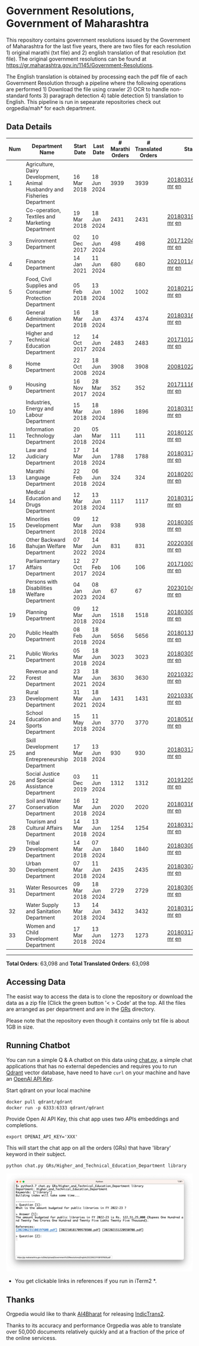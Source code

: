 # Government Resolutions, Government of Maharashtra

This repository contains government resolutions issued by the Government of Maharashtra for the last five years, there are two files for each resolution 1) original marathi (txt file) and 2) english translation of that resolution (txt file). The original government resolutions can be found at https://gr.maharashtra.gov.in/1145/Government-Resolutions.

The English translation is obtained by processing each the pdf file of each Government Resolution through a pipeline where the following operations are performed 1) Download the file using crawler 2) OCR to handle non-standard fonts 3) paragraph detection 4) table  detection 5) translation to English. This pipeline is run in sepearate repositories check out orgpedia/mah* for each department.


## Data Details

| Num | Department Name | Start Date | Last Date | # Marathi Orders | # Translated Orders | Starting Order | Last Order |
| --- | --------------- | ---------- | --------- | ---------------- | ------------------- | -------------- | ---------- |
| 1 | Agriculture, Dairy Development, Animal Husbandry and Fisheries Department | 16 Mar 2018 | 18 Jun 2024 | 3939 | 3939 | [201803161624182101.pdf](https://gr.maharashtra.gov.in/Site/Upload/Government%20Resolutions/English/201803161624182101.pdf) [mr](GRs/Agriculture,_Dairy_Development,_Animal_Husbandry_and_Fisheries_Department/201803161624182101.pdf.mr.txt) [en](GRs/Agriculture,_Dairy_Development,_Animal_Husbandry_and_Fisheries_Department/201803161624182101.pdf.en.txt) | [202406181550581601.pdf](https://gr.maharashtra.gov.in/Site/Upload/Government%20Resolutions/English/202406181550581601.pdf) [mr](GRs/Agriculture,_Dairy_Development,_Animal_Husbandry_and_Fisheries_Department/202406181550581601.pdf.mr.txt) [en](GRs/Agriculture,_Dairy_Development,_Animal_Husbandry_and_Fisheries_Department/202406181550581601.pdf.en.txt) |
| 2 | Co-operation, Textiles and Marketing Department | 19 Mar 2018 | 18 Jun 2024 | 2431 | 2431 | [201803191257576702.pdf](https://gr.maharashtra.gov.in/Site/Upload/Government%20Resolutions/English/201803191257576702.pdf) [mr](GRs/Co-operation,_Textiles_and_Marketing_Department/201803191257576702.pdf.mr.txt) [en](GRs/Co-operation,_Textiles_and_Marketing_Department/201803191257576702.pdf.en.txt) | [202406181537565002.pdf](https://gr.maharashtra.gov.in/Site/Upload/Government%20Resolutions/English/202406181537565002.pdf) [mr](GRs/Co-operation,_Textiles_and_Marketing_Department/202406181537565002.pdf.mr.txt) [en](GRs/Co-operation,_Textiles_and_Marketing_Department/202406181537565002.pdf.en.txt) |
| 3 | Environment Department | 02 Dec 2017 | 10 Jun 2024 | 498 | 498 | [201712041147216904.pdf](https://gr.maharashtra.gov.in/Site/Upload/Government%20Resolutions/English/201712041147216904.pdf) [mr](GRs/Environment_Department/201712041147216904.pdf.mr.txt) [en](GRs/Environment_Department/201712041147216904.pdf.en.txt) | [202406101503268404.pdf](https://gr.maharashtra.gov.in/Site/Upload/Government%20Resolutions/English/202406101503268404.pdf) [mr](GRs/Environment_Department/202406101503268404.pdf.mr.txt) [en](GRs/Environment_Department/202406101503268404.pdf.en.txt) |
| 4 | Finance Department | 14 Jan 2021 | 11 Jun 2024 | 680 | 680 | [202101141237329905.pdf](https://gr.maharashtra.gov.in/Site/Upload/Government%20Resolutions/English/202101141237329905.pdf) [mr](GRs/Finance_Department/202101141237329905.pdf.mr.txt) [en](GRs/Finance_Department/202101141237329905.pdf.en.txt) | [202406111810400505.pdf](https://gr.maharashtra.gov.in/Site/Upload/Government%20Resolutions/English/202406111810400505.pdf) [mr](GRs/Finance_Department/202406111810400505.pdf.mr.txt) [en](GRs/Finance_Department/202406111810400505.pdf.en.txt) |
| 5 | Food, Civil Supplies and Consumer Protection Department | 05 Feb 2018 | 13 Jun 2024 | 1002 | 1002 | [201802121244545806.pdf](https://gr.maharashtra.gov.in/Site/Upload/Government%20Resolutions/English/201802121244545806.pdf) [mr](GRs/Food,_Civil_Supplies_and_Consumer_Protection_Department/201802121244545806.pdf.mr.txt) [en](GRs/Food,_Civil_Supplies_and_Consumer_Protection_Department/201802121244545806.pdf.en.txt) | [202406131636284806.pdf](https://gr.maharashtra.gov.in/Site/Upload/Government%20Resolutions/English/202406131636284806.pdf) [mr](GRs/Food,_Civil_Supplies_and_Consumer_Protection_Department/202406131636284806.pdf.mr.txt) [en](GRs/Food,_Civil_Supplies_and_Consumer_Protection_Department/202406131636284806.pdf.en.txt) |
| 6 | General Administration Department | 16 Mar 2018 | 18 Jun 2024 | 4374 | 4374 | [201803161224022707.pdf](https://gr.maharashtra.gov.in/Site/Upload/Government%20Resolutions/English/201803161224022707.pdf) [mr](GRs/General_Administration_Department/201803161224022707.pdf.mr.txt) [en](GRs/General_Administration_Department/201803161224022707.pdf.en.txt) | [202406181533170407.pdf](https://gr.maharashtra.gov.in/Site/Upload/Government%20Resolutions/English/202406181533170407.pdf) [mr](GRs/General_Administration_Department/202406181533170407.pdf.mr.txt) [en](GRs/General_Administration_Department/202406181533170407.pdf.en.txt) |
| 7 | Higher and Technical Education Department | 12 Oct 2017 | 14 Jun 2024 | 2483 | 2483 | [201710121514029708.pdf](https://gr.maharashtra.gov.in/Site/Upload/Government%20Resolutions/English/201710121514029708.pdf) [mr](GRs/Higher_and_Technical_Education_Department/201710121514029708.pdf.mr.txt) [en](GRs/Higher_and_Technical_Education_Department/201710121514029708.pdf.en.txt) | [202406141448375708.pdf](https://gr.maharashtra.gov.in/Site/Upload/Government%20Resolutions/English/202406141448375708....pdf) [mr](GRs/Higher_and_Technical_Education_Department/202406141448375708.pdf.mr.txt) [en](GRs/Higher_and_Technical_Education_Department/202406141448375708.pdf.en.txt) |
| 8 | Home Department | 22 Oct 2008 | 18 Jun 2024 | 3908 | 3908 | [20081022.pdf](https://gr.maharashtra.gov.in/Site/Upload/Government%20Resolutions/English/20081022.pdf) [mr](GRs/Home_Department/20081022.pdf.mr.txt) [en](GRs/Home_Department/20081022.pdf.en.txt) | [202406181604538329.pdf](https://gr.maharashtra.gov.in/Site/Upload/Government%20Resolutions/English/202406181604538329.pdf) [mr](GRs/Home_Department/202406181604538329.pdf.mr.txt) [en](GRs/Home_Department/202406181604538329.pdf.en.txt) |
| 9 | Housing Department | 16 Nov 2017 | 28 Mar 2024 | 352 | 352 | [201711161447076609.pdf](https://gr.maharashtra.gov.in/Site/Upload/Government%20Resolutions/English/201711161447076609.pdf) [mr](GRs/Housing_Department/201711161447076609.pdf.mr.txt) [en](GRs/Housing_Department/201711161447076609.pdf.en.txt) | [202403281255554909.pdf](https://gr.maharashtra.gov.in/Site/Upload/Government%20Resolutions/English/202403281255554909.pdf) [mr](GRs/Housing_Department/202403281255554909.pdf.mr.txt) [en](GRs/Housing_Department/202403281255554909.pdf.en.txt) |
| 10 | Industries, Energy and Labour Department | 15 Mar 2018 | 18 Jun 2024 | 1896 | 1896 | [201803151204055010.pdf](https://gr.maharashtra.gov.in/Site/Upload/Government%20Resolutions/English/201803151204055010.pdf) [mr](GRs/Industries,_Energy_and_Labour_Department/201803151204055010.pdf.mr.txt) [en](GRs/Industries,_Energy_and_Labour_Department/201803151204055010.pdf.en.txt) | [202406181512534310.pdf](https://gr.maharashtra.gov.in/Site/Upload/Government%20Resolutions/English/202406181512534310.pdf) [mr](GRs/Industries,_Energy_and_Labour_Department/202406181512534310.pdf.mr.txt) [en](GRs/Industries,_Energy_and_Labour_Department/202406181512534310.pdf.en.txt) |
| 11 | Information Technology Department | 20 Jan 2018 | 05 Mar 2024 | 111 | 111 | [201801201843024511.pdf](https://gr.maharashtra.gov.in/Site/Upload/Government%20Resolutions/English/201801201843024511.pdf) [mr](GRs/Information_Technology_Department/201801201843024511.pdf.mr.txt) [en](GRs/Information_Technology_Department/201801201843024511.pdf.en.txt) | [202403051249430211.pdf](https://gr.maharashtra.gov.in/Site/Upload/Government%20Resolutions/English/202403051249430211.pdf) [mr](GRs/Information_Technology_Department/202403051249430211.pdf.mr.txt) [en](GRs/Information_Technology_Department/202403051249430211.pdf.en.txt) |
| 12 | Law and Judiciary Department | 17 Mar 2018 | 14 Jun 2024 | 1788 | 1788 | [201803171129290212.pdf](https://gr.maharashtra.gov.in/Site/Upload/Government%20Resolutions/English/201803171129290212.pdf) [mr](GRs/Law_and_Judiciary_Department/201803171129290212.pdf.mr.txt) [en](GRs/Law_and_Judiciary_Department/201803171129290212.pdf.en.txt) | [202406141753065312.pdf](https://gr.maharashtra.gov.in/Site/Upload/Government%20Resolutions/English/202406141753065312.pdf) [mr](GRs/Law_and_Judiciary_Department/202406141753065312.pdf.mr.txt) [en](GRs/Law_and_Judiciary_Department/202406141753065312.pdf.en.txt) |
| 13 | Marathi Language Department | 22 Feb 2018 | 06 Jun 2024 | 324 | 324 | [201802031549154233.pdf](https://gr.maharashtra.gov.in/Site/Upload/Government%20Resolutions/English/201802031549154233.pdf) [mr](GRs/Marathi_Language_Department/201802031549154233.pdf.mr.txt) [en](GRs/Marathi_Language_Department/201802031549154233.pdf.en.txt) | [202406061627022033.pdf](https://gr.maharashtra.gov.in/Site/Upload/Government%20Resolutions/English/202406061627022033.pdf) [mr](GRs/Marathi_Language_Department/202406061627022033.pdf.mr.txt) [en](GRs/Marathi_Language_Department/202406061627022033.pdf.en.txt) |
| 14 | Medical Education and Drugs Department | 12 Mar 2018 | 13 Jun 2024 | 1117 | 1117 | [201803121137094813.pdf](https://gr.maharashtra.gov.in/Site/Upload/Government%20Resolutions/English/201803121137094813.pdf) [mr](GRs/Medical_Education_and_Drugs_Department/201803121137094813.pdf.mr.txt) [en](GRs/Medical_Education_and_Drugs_Department/201803121137094813.pdf.en.txt) | [202406131112182713.pdf](https://gr.maharashtra.gov.in/Site/Upload/Government%20Resolutions/English/202406131112182713.pdf) [mr](GRs/Medical_Education_and_Drugs_Department/202406131112182713.pdf.mr.txt) [en](GRs/Medical_Education_and_Drugs_Department/202406131112182713.pdf.en.txt) |
| 15 | Minorities Development Department | 09 Mar 2018 | 12 Jun 2024 | 938 | 938 | [201803091218355314.pdf](https://gr.maharashtra.gov.in/Site/Upload/Government%20Resolutions/English/201803091218355314.pdf) [mr](GRs/Minorities_Development_Department/201803091218355314.pdf.mr.txt) [en](GRs/Minorities_Development_Department/201803091218355314.pdf.en.txt) | [202406121546220314.pdf](https://gr.maharashtra.gov.in/Site/Upload/Government%20Resolutions/English/202406121546220314.pdf) [mr](GRs/Minorities_Development_Department/202406121546220314.pdf.mr.txt) [en](GRs/Minorities_Development_Department/202406121546220314.pdf.en.txt) |
| 16 | Other Backward Bahujan Welfare Department | 07 Mar 2022 | 14 Jun 2024 | 831 | 831 | [202203081752439334.pdf](https://gr.maharashtra.gov.in/Site/Upload/Government%20Resolutions/English/202203081752439334.pdf) [mr](GRs/Other_Backward_Bahujan_Welfare_Department/202203081752439334.pdf.mr.txt) [en](GRs/Other_Backward_Bahujan_Welfare_Department/202203081752439334.pdf.en.txt) | [202406141331295034.pdf](https://gr.maharashtra.gov.in/Site/Upload/Government%20Resolutions/English/202406141331295034.pdf) [mr](GRs/Other_Backward_Bahujan_Welfare_Department/202406141331295034.pdf.mr.txt) [en](GRs/Other_Backward_Bahujan_Welfare_Department/202406141331295034.pdf.en.txt) |
| 17 | Parliamentary Affairs Department | 12 Oct 2017 | 27 Feb 2024 | 106 | 106 | [201710031642378615.pdf](https://gr.maharashtra.gov.in/Site/Upload/Government%20Resolutions/English/201710031642378615.pdf) [mr](GRs/Parliamentary_Affairs_Department/201710031642378615.pdf.mr.txt) [en](GRs/Parliamentary_Affairs_Department/201710031642378615.pdf.en.txt) | [202402271500283915.pdf](https://gr.maharashtra.gov.in/Site/Upload/Government%20Resolutions/English/202402271500283915.pdf) [mr](GRs/Parliamentary_Affairs_Department/202402271500283915.pdf.mr.txt) [en](GRs/Parliamentary_Affairs_Department/202402271500283915.pdf.en.txt) |
| 18 | Persons with Disabilities Welfare Department | 04 Jan 2023 | 08 Jun 2024 | 67 | 67 | [202301041906309635.pdf](https://gr.maharashtra.gov.in/Site/Upload/Government%20Resolutions/English/202301041906309635.pdf) [mr](GRs/Persons_with_Disabilities_Welfare_Department/202301041906309635.pdf.mr.txt) [en](GRs/Persons_with_Disabilities_Welfare_Department/202301041906309635.pdf.en.txt) | [202406101441164635.pdf](https://gr.maharashtra.gov.in/Site/Upload/Government%20Resolutions/English/202406101441164635.pdf) [mr](GRs/Persons_with_Disabilities_Welfare_Department/202406101441164635.pdf.mr.txt) [en](GRs/Persons_with_Disabilities_Welfare_Department/202406101441164635.pdf.en.txt) |
| 19 | Planning Department | 09 Mar 2018 | 12 Jun 2024 | 1518 | 1518 | [201803091441032716.pdf](https://gr.maharashtra.gov.in/Site/Upload/Government%20Resolutions/English/201803091441032716.pdf) [mr](GRs/Planning_Department/201803091441032716.pdf.mr.txt) [en](GRs/Planning_Department/201803091441032716.pdf.en.txt) | [202406131037134816.pdf](https://gr.maharashtra.gov.in/Site/Upload/Government%20Resolutions/English/202406131037134816.pdf) [mr](GRs/Planning_Department/202406131037134816.pdf.mr.txt) [en](GRs/Planning_Department/202406131037134816.pdf.en.txt) |
| 20 | Public Health Department | 08 Feb 2018 | 18 Jun 2024 | 5656 | 5656 | [201801311722275417.pdf](https://gr.maharashtra.gov.in/Site/Upload/Government%20Resolutions/English/201801311722275417.pdf) [mr](GRs/Public_Health_Department/201801311722275417.pdf.mr.txt) [en](GRs/Public_Health_Department/201801311722275417.pdf.en.txt) | [202406051645410917.pdf](https://gr.maharashtra.gov.in/Site/Upload/Government%20Resolutions/English/202406051645410917.pdf) [mr](GRs/Public_Health_Department/202406051645410917.pdf.mr.txt) [en](GRs/Public_Health_Department/202406051645410917.pdf.en.txt) |
| 21 | Public Works Department | 05 Mar 2018 | 18 Jun 2024 | 3023 | 3023 | [201803051515468118.pdf](https://gr.maharashtra.gov.in/Site/Upload/Government%20Resolutions/English/201803051515468118.pdf) [mr](GRs/Public_Works_Department/201803051515468118.pdf.mr.txt) [en](GRs/Public_Works_Department/201803051515468118.pdf.en.txt) | [202406181202408918.pdf](https://gr.maharashtra.gov.in/Site/Upload/Government%20Resolutions/English/202406181202408918.pdf) [mr](GRs/Public_Works_Department/202406181202408918.pdf.mr.txt) [en](GRs/Public_Works_Department/202406181202408918.pdf.en.txt) |
| 22 | Revenue and Forest Department | 23 Mar 2021 | 18 Jun 2024 | 3630 | 3630 | [202103231328393119.pdf](https://gr.maharashtra.gov.in/Site/Upload/Government%20Resolutions/English/202103231328393119.pdf) [mr](GRs/Revenue_and_Forest_Department/202103231328393119.pdf.mr.txt) [en](GRs/Revenue_and_Forest_Department/202103231328393119.pdf.en.txt) | [202406181454161619.pdf](https://gr.maharashtra.gov.in/Site/Upload/Government%20Resolutions/English/202406181454161619.pdf) [mr](GRs/Revenue_and_Forest_Department/202406181454161619.pdf.mr.txt) [en](GRs/Revenue_and_Forest_Department/202406181454161619.pdf.en.txt) |
| 23 | Rural Development Department | 31 Mar 2021 | 18 Jun 2024 | 1431 | 1431 | [202103301021181120.pdf](https://gr.maharashtra.gov.in/Site/Upload/Government%20Resolutions/English/202103301021181120.pdf) [mr](GRs/Rural_Development_Department/202103301021181120.pdf.mr.txt) [en](GRs/Rural_Development_Department/202103301021181120.pdf.en.txt) | [202406181142470120.pdf](https://gr.maharashtra.gov.in/Site/Upload/Government%20Resolutions/English/202406181142470120.pdf) [mr](GRs/Rural_Development_Department/202406181142470120.pdf.mr.txt) [en](GRs/Rural_Development_Department/202406181142470120.pdf.en.txt) |
| 24 | School Education and Sports Department | 15 May 2018 | 11 Jun 2024 | 3770 | 3770 | [201805161114241221.pdf](https://gr.maharashtra.gov.in/Site/Upload/Government%20Resolutions/English/201805161114241221.pdf) [mr](GRs/School_Education_and_Sports_Department/201805161114241221.pdf.mr.txt) [en](GRs/School_Education_and_Sports_Department/201805161114241221.pdf.en.txt) | [202406111337397321.pdf](https://gr.maharashtra.gov.in/Site/Upload/Government%20Resolutions/English/202406111337397321.pdf) [mr](GRs/School_Education_and_Sports_Department/202406111337397321.pdf.mr.txt) [en](GRs/School_Education_and_Sports_Department/202406111337397321.pdf.en.txt) |
| 25 | Skill Development and Entrepreneurship Department | 17 Mar 2018 | 13 Jun 2024 | 930 | 930 | [201803171322099003.pdf](https://gr.maharashtra.gov.in/Site/Upload/Government%20Resolutions/English/201803171322099003.pdf) [mr](GRs/Skill_Development_and_Entrepreneurship_Department/201803171322099003.pdf.mr.txt) [en](GRs/Skill_Development_and_Entrepreneurship_Department/201803171322099003.pdf.en.txt) | [202406131450365703.pdf](https://gr.maharashtra.gov.in/Site/Upload/Government%20Resolutions/English/202406131450365703.pdf) [mr](GRs/Skill_Development_and_Entrepreneurship_Department/202406131450365703.pdf.mr.txt) [en](GRs/Skill_Development_and_Entrepreneurship_Department/202406131450365703.pdf.en.txt) |
| 26 | Social Justice and Special Assistance Department | 03 Dec 2019 | 11 Jun 2024 | 1312 | 1312 | [201912051107011622.pdf](https://gr.maharashtra.gov.in/Site/Upload/Government%20Resolutions/English/201912051107011622.pdf) [mr](GRs/Social_Justice_and_Special_Assistance_Department/201912051107011622.pdf.mr.txt) [en](GRs/Social_Justice_and_Special_Assistance_Department/201912051107011622.pdf.en.txt) | [202406111502185422.pdf](https://gr.maharashtra.gov.in/Site/Upload/Government%20Resolutions/English/202406111502185422.pdf) [mr](GRs/Social_Justice_and_Special_Assistance_Department/202406111502185422.pdf.mr.txt) [en](GRs/Social_Justice_and_Special_Assistance_Department/202406111502185422.pdf.en.txt) |
| 27 | Soil and Water Conservation Department | 16 Mar 2018 | 12 Jun 2024 | 2020 | 2020 | [201803161247582426.pdf](https://gr.maharashtra.gov.in/Site/Upload/Government%20Resolutions/English/201803161247582426.pdf) [mr](GRs/Soil_and_Water_Conservation_Department/201803161247582426.pdf.mr.txt) [en](GRs/Soil_and_Water_Conservation_Department/201803161247582426.pdf.en.txt) | [202406121300547126.pdf](https://gr.maharashtra.gov.in/Site/Upload/Government%20Resolutions/English/202406121300547126.pdf) [mr](GRs/Soil_and_Water_Conservation_Department/202406121300547126.pdf.mr.txt) [en](GRs/Soil_and_Water_Conservation_Department/202406121300547126.pdf.en.txt) |
| 28 | Tourism and Cultural Affairs Department | 14 Mar 2018 | 13 Jun 2024 | 1254 | 1254 | [201803131542054523.pdf](https://gr.maharashtra.gov.in/Site/Upload/Government%20Resolutions/English/201803131542054523.pdf) [mr](GRs/Tourism_and_Cultural_Affairs_Department/201803131542054523.pdf.mr.txt) [en](GRs/Tourism_and_Cultural_Affairs_Department/201803131542054523.pdf.en.txt) | [202406131134402523.pdf](https://gr.maharashtra.gov.in/Site/Upload/Government%20Resolutions/English/202406131134402523.pdf) [mr](GRs/Tourism_and_Cultural_Affairs_Department/202406131134402523.pdf.mr.txt) [en](GRs/Tourism_and_Cultural_Affairs_Department/202406131134402523.pdf.en.txt) |
| 29 | Tribal Development Department | 14 Mar 2018 | 07 Jun 2024 | 1840 | 1840 | [201803091105184924.pdf](https://gr.maharashtra.gov.in/Site/Upload/Government%20Resolutions/English/201803091105184924.pdf) [mr](GRs/Tribal_Development_Department/201803091105184924.pdf.mr.txt) [en](GRs/Tribal_Development_Department/201803091105184924.pdf.en.txt) | [202406071223542824.pdf](https://gr.maharashtra.gov.in/Site/Upload/Government%20Resolutions/English/202406071223542824.pdf) [mr](GRs/Tribal_Development_Department/202406071223542824.pdf.mr.txt) [en](GRs/Tribal_Development_Department/202406071223542824.pdf.en.txt) |
| 30 | Urban Development Department | 07 Mar 2018 | 11 Jun 2024 | 2435 | 2435 | [201803071203178325.pdf](https://gr.maharashtra.gov.in/Site/Upload/Government%20Resolutions/English/201803071203178325.pdf) [mr](GRs/Urban_Development_Department/201803071203178325.pdf.mr.txt) [en](GRs/Urban_Development_Department/201803071203178325.pdf.en.txt) | [202406111705060625.pdf](https://gr.maharashtra.gov.in/Site/Upload/Government%20Resolutions/English/202406111705060625.pdf) [mr](GRs/Urban_Development_Department/202406111705060625.pdf.mr.txt) [en](GRs/Urban_Development_Department/202406111705060625.pdf.en.txt) |
| 31 | Water Resources Department | 09 Mar 2018 | 18 Jun 2024 | 2729 | 2729 | [201803091034435527.pdf](https://gr.maharashtra.gov.in/Site/Upload/Government%20Resolutions/English/201803091034435527.pdf) [mr](GRs/Water_Resources_Department/201803091034435527.pdf.mr.txt) [en](GRs/Water_Resources_Department/201803091034435527.pdf.en.txt) | [202406181155257927.pdf](https://gr.maharashtra.gov.in/Site/Upload/Government%20Resolutions/English/202406181155257927.pdf) [mr](GRs/Water_Resources_Department/202406181155257927.pdf.mr.txt) [en](GRs/Water_Resources_Department/202406181155257927.pdf.en.txt) |
| 32 | Water Supply and Sanitation Department | 13 Mar 2018 | 14 Jun 2024 | 3432 | 3432 | [201803121414108428.pdf](https://gr.maharashtra.gov.in/Site/Upload/Government%20Resolutions/English/201803121414108428.pdf) [mr](GRs/Water_Supply_and_Sanitation_Department/201803121414108428.pdf.mr.txt) [en](GRs/Water_Supply_and_Sanitation_Department/201803121414108428.pdf.en.txt) | [202406141233214928.pdf](https://gr.maharashtra.gov.in/Site/Upload/Government%20Resolutions/English/202406141233214928.pdf) [mr](GRs/Water_Supply_and_Sanitation_Department/202406141233214928.pdf.mr.txt) [en](GRs/Water_Supply_and_Sanitation_Department/202406141233214928.pdf.en.txt) |
| 33 | Women and Child Development Department | 17 Mar 2018 | 13 Jun 2024 | 1273 | 1273 | [201803171539444330.pdf](https://gr.maharashtra.gov.in/Site/Upload/Government%20Resolutions/English/201803171539444330.pdf) [mr](GRs/Women_and_Child_Development_Department/201803171539444330.pdf.mr.txt) [en](GRs/Women_and_Child_Development_Department/201803171539444330.pdf.en.txt) | [202406131608563630.pdf](https://gr.maharashtra.gov.in/Site/Upload/Government%20Resolutions/English/202406131608563630.pdf) [mr](GRs/Women_and_Child_Development_Department/202406131608563630.pdf.mr.txt) [en](GRs/Women_and_Child_Development_Department/202406131608563630.pdf.en.txt) |
----------------------------------------------------------------------------------------------------

**Total Orders**: 63,098 and **Total Translated Orders**: 63,098
## Accessing Data

The easist way to access the data is to clone the repository or download the data as a zip file (Click the green button '< > Code' at the top. All the files are arranged as per department and are in the [GRs](GRs) directory.

Please note that the repository even though it contains only txt file is about 1GB in size.

## Running Chatbot

You can run a simple Q & A chatbot on this data using [chat.py](chat.py), a simple chat applications that has no external depedencies and requires you to run [Qdrant](https://qdrant.tech/) vector database, have need to have `curl` on your machine and have an [OpenAI API Key](https://help.openai.com/en/articles/4936850-where-do-i-find-my-secret-api-key).

Start qdrant on your local machine
```shell
docker pull qdrant/qdrant
docker run -p 6333:6333 qdrant/qdrant
```

Provide Open AI API Key, this chat app uses two APIs embeddings and completions.
```shell
export OPENAI_API_KEY='XXX'
```

This will start the chat app on all the orders (GRs) that have 'library' keyword in their subject.

```shell
python chat.py GRs/Higher_and_Technical_Education_Department library
```

![screenshot of running chat.py](screenshot.png)

* You get clickable links in references if you run in iTerm2 *.

## Thanks

Orgpedia would like to thank [AI4Bharat](https://ai4bharat.iitm.ac.in/) for releasing [IndicTrans2](https://github.com/AI4Bharat/IndicTrans2).

Thanks to its accuracy and performance Orgpedia was able to translate over 50,000 documents relatively quickly and at a fraction of the price of the online servicess.











